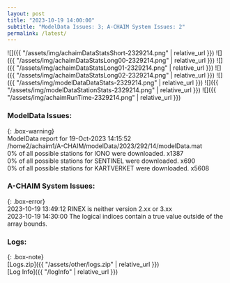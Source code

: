 ```yaml
---
layout: post
title: "2023-10-19 14:00:00"
subtitle: "ModelData Issues: 3; A-CHAIM System Issues: 2"
permalink: /latest/
---
```


![]({{ "/assets/img/achaimDataStatsShort-2329214.png" | relative_url }})
![]({{ "/assets/img/achaimDataStatsLong00-2329214.png" | relative_url }})
![]({{ "/assets/img/achaimDataStatsLong01-2329214.png" | relative_url }})
![]({{ "/assets/img/achaimDataStatsLong02-2329214.png" | relative_url }})
![]({{ "/assets/img/modelDataDataStats-2329214.png" | relative_url }})
![]({{ "/assets/img/modelDataStationStats-2329214.png" | relative_url }})
![]({{ "/assets/img/achaimRunTime-2329214.png" | relative_url }})


### ModelData Issues:  
  
{: .box-warning}  
 ModelData report for 19-Oct-2023 14:15:52   
 /home2/achaim1/A-CHAIM/modelData/2023/292/14/modelData.mat   
 0% of all possible stations for IONO were downloaded. x1387   
 0% of all possible stations for SENTINEL were downloaded. x690   
 0% of all possible stations for KARTVERKET were downloaded. x5608   
  
### A-CHAIM System Issues:  
  
{: .box-error}  
2023-10-19 13:49:12 RINEX is neither version 2.xx or 3.xx  
2023-10-19 14:30:00 The logical indices contain a true value outside of the array bounds.  

### Logs:  
  
{: .box-note}  
[Logs.zip]({{ "/assets/other/logs.zip" | relative_url }})  
[Log Info]({{ "/logInfo" | relative_url }})  
